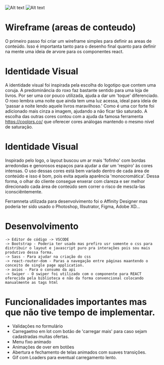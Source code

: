 ![Alt text](http://muriloflesch.com/imagens/home.png "Home")
![Alt text](http://muriloflesch.com/imagens/admin.png "Home")

# Wireframe (areas de conteudo)

O primeiro passo foi criar um wireframe simples para definir as areas de conteúdo. Isso é importanta tanto para o desenho final quanto para definir na mente uma ideia de arvore para os componentes react.

# Identidade Visual

A identidade visual foi inspirada pela escolha do logotipo que contem uma coruja. A predominância do roxo faz bastante sentido para uma loja de livros. Por ser uma cor pouco utilizada, ajuda a dar um 'toque' diferenciado. O roxo lembra uma noite que ainda tem uma luz acessa, ideal para ideia de 'passar a noite lendo aquele livros maravilhoso.' Como é uma cor forte foi adicionado mais cinza a imagem, ajudando a não ficar tão saturado. A escolha das outras cores contou com a ajuda da famosa ferramenta https://coolors.co/
que oferecer cores análogas mantendo o mesmo nível de saturação.

# Identidade Visual

Inspirado pelo logo, o layout buscou um ar mais 'fofinho' com bordas arredondas e genorosos espaços para ajudar a dar um 'respiro' às cores intensas.  O uso dessas cores está bem variado dentro de cada área de conteúdo e isso é bom, pois evita aquela aparência 'monocromática'. Dessa forma, o olhar do cliente consegue enxerar com clareza e ser melhor direcionado cada área de conteúdo sem correr o risco de mescla-las iconsciêntemente.

 Ferramneta utilizada para desenvolvimento foi o Affinity Designer mas poderia ter sido usado o Photoshop, Illsutrator, Figma, Adobe XD...


# Desenvolvimento
    -> Editor de código -> VSCODE
    -> Bootstrap - Poderia ter usado mas prefiro usr somente o css para distribuir o layout e javascript puro pra interações pois sou mais produtivo dessa forma.
    -> Sass - Para ajudar na criação do css
    -> react-router-dom - Paras a navegação entre páginas maantendo o conceito de single page application.
    -> axios - Para o consumo da api
    -> Swiper - O swiper foi utilizado com o componente para REACT oferecida pela biblioteca e não da forma convencional colocando manualmente as tags html
    

# Funcionalidades importantes mas que não tive tempo de implementar.

- Validações no formulário
- Carregaetno em lot com botão de 'carregar mais' para caso sejam cadastradas muitas ofertas.
- Menu fixo animado
- Animações de over em botões
- Abertura e fechamento de telas animados com suaves transições.
- Gif com Loaders para eventual carregamento lento. 

